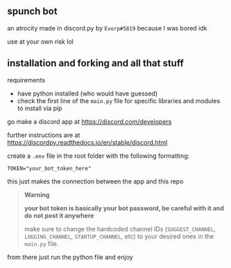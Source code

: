 ## **spunch bot** 

an atrocity made in discord.py by `Evorp#5819` because I was bored idk

use at your own risk lol

## installation and forking and all that stuff

requirements

- have python installed (who would have guessed)
- check the first line of the `main.py` file for specific libraries and modules to install via pip

go make a discord app at https://discord.com/developers

further instructions are at https://discordpy.readthedocs.io/en/stable/discord.html

create a `.env` file in the root folder with the following formatting:

```
TOKEN="your_bot_token_here"
```

this just makes the connection between the app and this repo

> **Warning**
> 
> **your bot token is basically your bot password, be careful with it and do not post it anywhere**
>  
> make sure to change the hardcoded channel IDs (`SUGGEST_CHANNEL`, `LOGGING_CHANNEL`, `STARTUP_CHANNEL`, etc) to your desired ones in the `main.py` file.

from there just run the python file and enjoy
